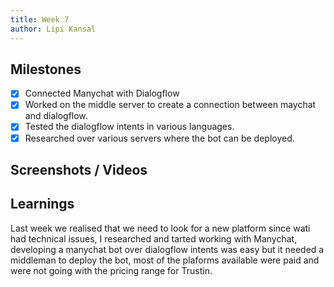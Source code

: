 ```yaml
---
title: Week 7
author: Lipi Kansal
---
```


## Milestones
- [x] Connected Manychat with Dialogflow
- [x] Worked on the middle server to create a connection between maychat and dialogflow.
- [x] Tested the dialogflow intents in various languages.
- [x] Researched over various servers where the bot can be deployed.

## Screenshots / Videos 

## Learnings
Last week we realised that we need to look for a new platform since wati had technical issues, I researched and tarted working with Manychat, developing a manychat bot over dialogflow intents was easy but it needed a middleman to deploy the bot, most of the plaforms available were paid and were not going with the pricing range for Trustin.